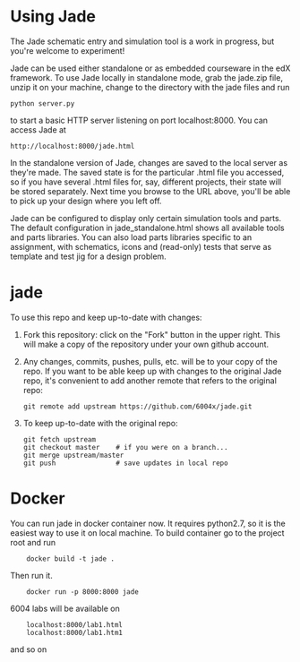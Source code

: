 Using Jade
=====

The Jade schematic entry and simulation tool is a work in progress,
but you're welcome to experiment!

Jade can be used either standalone or as embedded courseware in the
edX framework.  To use Jade locally in standalone mode, grab the jade.zip
file, unzip it on your machine, change to the directory with the jade
files and run

    python server.py

to start a basic HTTP server listening on port localhost:8000.
You can access Jade at

    http://localhost:8000/jade.html

In the standalone version of Jade, changes are saved to the local
server as they're made.  The saved state is for the particular .html
file you accessed, so if you have several .html files for, say,
different projects, their state will be stored separately.  Next time
you browse to the URL above, you'll be able to pick up your design
where you left off.

Jade can be configured to display only certain simulation tools and
parts.  The default configuration in jade_standalone.html shows all
available tools and parts libraries.  You can also load parts libraries
specific to an assignment, with schematics, icons and (read-only) tests
that serve as template and test jig for a design problem.

jade
====

To use this repo and keep up-to-date with changes:

1.  Fork this repository: click on the "Fork" button in the upper
    right.  This will make a copy of the repository under your own
    github account.

2.  Any changes, commits, pushes, pulls, etc. will be to your copy
    of the repo.  If you want to be able keep up with changes to the
    original Jade repo, it's convenient to add another remote that
    refers to the original repo:

        git remote add upstream https://github.com/6004x/jade.git

3.  To keep up-to-date with the original repo:

        git fetch upstream
        git checkout master    # if you were on a branch...
        git merge upstream/master
        git push               # save updates in local repo

Docker
======

You can run jade in docker container now. It requires python2.7, so
it is the easiest way to use it on local machine. To build container
go to the project root and run

        docker build -t jade .

Then run it.

        docker run -p 8000:8000 jade

6004 labs will be available on

        localhost:8000/lab1.html
        localhost:8000/lab1.htm1

and so on
